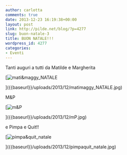 ```yaml
---
author: carlotta
comments: true
date: 2013-12-23 16:19:38+00:00
layout: post
link: http://pilde.net/blog/?p=4277
slug: buon-natale-3
title: BUON NATALE!!!
wordpress_id: 4277
categories:
- Eventi
---
```


Tanti auguri a tutti da Matilde e Margherita

[![mati&maggy_NATALE]({{baseurl}}/uploads/2013/12/matimaggy_NATALE.jpg)


]({{baseurl}}/uploads/2013/12/matimaggy_NATALE.jpg)


M&P

[![m&P]({{baseurl}}/uploads/2013/12/mP.jpg)


]({{baseurl}}/uploads/2013/12/mP.jpg)


e Pimpa e Quit!!

[![pimpa&quit_natale]({{baseurl}}/uploads/2013/12/pimpaquit_natale.jpg)


]({{baseurl}}/uploads/2013/12/pimpaquit_natale.jpg)



